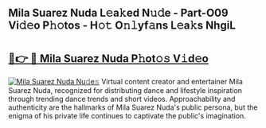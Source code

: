 ## Mila Suarez Nuda L𝚎a𝚔ed N𝚞𝚍e - Part-O09 Vi𝚍𝚎o P𝚑𝚘tos - H𝚘𝚝 O𝚗𝚕yf𝚊ns L𝚎a𝚔s NhgiL

# <h2><a href="http://kf39ag2.oniu.top/?m=Mila+Suarez+Nuda">🔗👉 🔴 Mila Suarez Nuda P𝚑ot𝚘𝚜 V𝚒d𝚎o</a></h2>

[![Mila Suarez Nuda Nu𝚍e𝚜](https://i.imgur.com/0qMVB7G.gif)](http://kf39ag2.oniu.top/?m=Mila+Suarez+Nuda)
Virtual content creator and entertainer Mila Suarez Nuda, recognized for distributing dance and lifestyle inspiration through trending dance trends and short videos. Approachability and authenticity are the hallmarks of Mila Suarez Nuda's public persona, but the enigma of his private life continues to captivate the public's imagination.  
